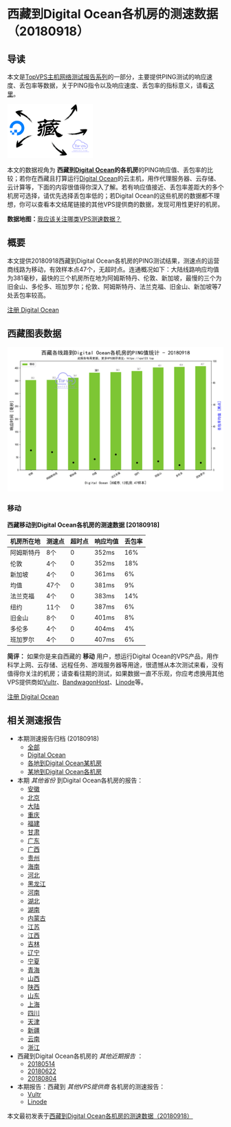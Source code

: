 #  西藏到Digital Ocean各机房的测速数据（20180918） 

## 导读

本文是[TopVPS主机网络测试报告系列](https://vps123.top/pingtest)的一部分，主要提供PING测试的响应速度、丢包率等数据，关于PING指令以及响应速度、丢包率的指标意义，请看[这里](https://vps123.top/what-is-ping.html)。

![西藏到Digital Ocean各机房的测速数据（20180918）](/images/thumbnails/Tibet_to_digitalocean.png)

本文的数据视角为 **西藏到[Digital Ocean](https://vps123.top/go/do)的各机房**的PING响应值、丢包率的比较；若你在西藏且打算运行[Digital Ocean](https://vps123.top/go/do)的云主机，用作代理服务器、云存储、云计算等，下面的内容很值得你深入了解。若有响应值接近、丢包率差距大的多个机房可选择，请优先选择丢包率低的；若Digital Ocean的这些机房的数据都不理想，你可以查看本文结尾链接的其他VPS提供商的数据，发现可用性更好的机房。

**数据地图：**[我应该关注哪类VPS测速数据？](https://vps123.top/find-pingtest-data-you-need.html)

## 概要

本文提供20180918西藏到Digital Ocean各机房的PING测试结果，测速点的运营商线路为移动，有效样本点47个，无超时点。连通概况如下：大陆线路响应均值为381毫秒，最快的三个机房所在地为阿姆斯特丹、伦敦、新加坡，最慢的三个为旧金山、多伦多、班加罗尔；伦敦、阿姆斯特丹、法兰克福、旧金山、新加坡等7处丢包率较高。

[注册 Digital Ocean](https://vps123.top/go/do/_btn1)

## 西藏图表数据

![大陆省份西藏到VPS提供商Digital Ocean各机房的ping测试数据统计图，包含响应值的柱状图以及丢包率的散点图，数据日期为20180918](/images/pingtests/do_20180918/plot_isp_tibet_do_20180918.png)

### 移动

**西藏移动到Digital Ocean各机房的测速数据 [20180918]**

机房所在地 | 测速点 | 超时点 | 响应均值 | 丢包率  
---|---|---|---|---  
阿姆斯特丹 | 8个 | 0 | 352ms | 16%  
伦敦 | 4个 | 0 | 352ms | 18%  
新加坡 | 4个 | 0 | 361ms | 6%  
均值 | 47个 | 0 | 381ms | 9%  
法兰克福 | 4个 | 0 | 383ms | 14%  
纽约 | 11个 | 0 | 387ms | 6%  
旧金山 | 8个 | 0 | 401ms | 8%  
多伦多 | 4个 | 0 | 404ms | 4%  
班加罗尔 | 4个 | 0 | 407ms | 6%  
  
**简评：** 如果你是来自西藏的 **移动** 用户，想运行Digital Ocean的VPS产品，用作科学上网、云存储、远程任务、游戏服务器等用途，很遗憾从本次测试来看，没有值得你关注的机房；请查看往期的测试，如果数据一直不乐观，你应考虑换用其他VPS提供商如[Vultr](https://vps123.top/go/vultr/_1)、[BandwagonHost](https://vps123.top/go/bandwagon/_2)、[Linode](https://vps123.top/go/linode/_3)等。

[注册 Digital Ocean](https://vps123.top/go/do/_btn2)

## 相关测速报告

  * 本期测速报告归档 (20180918) 
    * [全部](https://vps123.top/pingtests/20180918 "本期各VPS提供商全部测速报告")
    * [Digital Ocean](https://vps123.top/pingtests/idc-digitalocean/20180918 "本期Digital Ocean的全部测速报告")
    * [各地到Digital Ocean某机房](https://vps123.top/pingtests/idc-digitalocean/isp-global/20180918 "以Digital Ocean某机房为关注对象的视角，横向比较大陆各省份、海外各国家地区")
    * [某地到Digital Ocean各机房](https://vps123.top/pingtests/idc-digitalocean/facility-all/20180918 "以大陆某省份为关注对象的视角，横向比较Digital Ocean各机房")
  * 本期 _其他省份_ 到Digital Ocean各机房的报告： 
    * [安徽](/digitalocean/isp/anhui/20180918-digitalocean-isp-anhui.md "安徽到Digital Ocean各机房的Ping测试 20180918")
    * [北京](/digitalocean/isp/beijing/20180918-digitalocean-isp-beijing.md "北京到Digital Ocean各机房的Ping测试 20180918")
    * [大陆](/digitalocean/isp/china/20180918-digitalocean-isp-china.md "大陆到Digital Ocean各机房的Ping测试 20180918")
    * [重庆](/digitalocean/isp/chongqing/20180918-digitalocean-isp-chongqing.md "重庆到Digital Ocean各机房的Ping测试 20180918")
    * [福建](/digitalocean/isp/fujian/20180918-digitalocean-isp-fujian.md "福建到Digital Ocean各机房的Ping测试 20180918")
    * [甘肃](/digitalocean/isp/gansu/20180918-digitalocean-isp-gansu.md "甘肃到Digital Ocean各机房的Ping测试 20180918")
    * [广东](/digitalocean/isp/guangdong/20180918-digitalocean-isp-guangdong.md "广东到Digital Ocean各机房的Ping测试 20180918")
    * [广西](/digitalocean/isp/guangxi/20180918-digitalocean-isp-guangxi.md "广西到Digital Ocean各机房的Ping测试 20180918")
    * [贵州](/digitalocean/isp/guizhou/20180918-digitalocean-isp-guizhou.md "贵州到Digital Ocean各机房的Ping测试 20180918")
    * [海南](/digitalocean/isp/hainan/20180918-digitalocean-isp-hainan.md "海南到Digital Ocean各机房的Ping测试 20180918")
    * [河北](/digitalocean/isp/hebei/20180918-digitalocean-isp-hebei.md "河北到Digital Ocean各机房的Ping测试 20180918")
    * [黑龙江](/digitalocean/isp/heilongjiang/20180918-digitalocean-isp-heilongjiang.md "黑龙江到Digital Ocean各机房的Ping测试 20180918")
    * [河南](/digitalocean/isp/henan/20180918-digitalocean-isp-henan.md "河南到Digital Ocean各机房的Ping测试 20180918")
    * [湖北](/digitalocean/isp/hubei/20180918-digitalocean-isp-hubei.md "湖北到Digital Ocean各机房的Ping测试 20180918")
    * [湖南](/digitalocean/isp/hunan/20180918-digitalocean-isp-hunan.md "湖南到Digital Ocean各机房的Ping测试 20180918")
    * [内蒙古](/digitalocean/isp/innermongolia/20180918-digitalocean-isp-innermongolia.md "内蒙古到Digital Ocean各机房的Ping测试 20180918")
    * [江苏](/digitalocean/isp/jiangsu/20180918-digitalocean-isp-jiangsu.md "江苏到Digital Ocean各机房的Ping测试 20180918")
    * [江西](/digitalocean/isp/jiangxi/20180918-digitalocean-isp-jiangxi.md "江西到Digital Ocean各机房的Ping测试 20180918")
    * [吉林](/digitalocean/isp/jilin/20180918-digitalocean-isp-jilin.md "吉林到Digital Ocean各机房的Ping测试 20180918")
    * [辽宁](/digitalocean/isp/liaoning/20180918-digitalocean-isp-liaoning.md "辽宁到Digital Ocean各机房的Ping测试 20180918")
    * [宁夏](/digitalocean/isp/ningxia/20180918-digitalocean-isp-ningxia.md "宁夏到Digital Ocean各机房的Ping测试 20180918")
    * [青海](/digitalocean/isp/qinghai/20180918-digitalocean-isp-qinghai.md "青海到Digital Ocean各机房的Ping测试 20180918")
    * [山西](/digitalocean/isp/shan1xi/20180918-digitalocean-isp-shan1xi.md "山西到Digital Ocean各机房的Ping测试 20180918")
    * [陕西](/digitalocean/isp/shan3xi/20180918-digitalocean-isp-shan3xi.md "陕西到Digital Ocean各机房的Ping测试 20180918")
    * [山东](/digitalocean/isp/shandong/20180918-digitalocean-isp-shandong.md "山东到Digital Ocean各机房的Ping测试 20180918")
    * [上海](/digitalocean/isp/shanghai/20180918-digitalocean-isp-shanghai.md "上海到Digital Ocean各机房的Ping测试 20180918")
    * [四川](/digitalocean/isp/sichuan/20180918-digitalocean-isp-sichuan.md "四川到Digital Ocean各机房的Ping测试 20180918")
    * [天津](/digitalocean/isp/tianjin/20180918-digitalocean-isp-tianjin.md "天津到Digital Ocean各机房的Ping测试 20180918")
    * [新疆](/digitalocean/isp/xinjiang/20180918-digitalocean-isp-xinjiang.md "新疆到Digital Ocean各机房的Ping测试 20180918")
    * [云南](/digitalocean/isp/yunnan/20180918-digitalocean-isp-yunnan.md "云南到Digital Ocean各机房的Ping测试 20180918")
    * [浙江](/digitalocean/isp/zhejiang/20180918-digitalocean-isp-zhejiang.md "浙江到Digital Ocean各机房的Ping测试 20180918")
  * 西藏到Digital Ocean各机房的 _其他近期报告_ ： 
    * [20180514](/digitalocean/isp/tibet/20180514-digitalocean-isp-tibet.md "西藏到Digital Ocean各机房的Ping测试 20180514")
    * [20180622](/digitalocean/isp/tibet/20180622-digitalocean-isp-tibet.md "西藏到Digital Ocean各机房的Ping测试 20180622")
    * [20180804](/digitalocean/isp/tibet/20180804-digitalocean-isp-tibet.md "西藏到Digital Ocean各机房的Ping测试 20180804")
  * 本期报告：西藏到 _其他VPS提供商_ 各机房的测速报告： 
    * [Vultr](/vultr/isp/tibet/20180918-vultr-isp-tibet.md "西藏到Vultr各机房的Ping测试 20180918")
    * [Linode](/linode/isp/tibet/20180918-linode-isp-tibet.md "西藏到Linode各机房的Ping测试 20180918")



本文最初发表于[西藏到Digital Ocean各机房的测速数据（20180918）](https://vps123.top/pingtest/20180918-digitalocean-isp-tibet.html)
